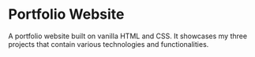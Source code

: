 # Portfolio Website

A portfolio website built on vanilla HTML and CSS. 
It showcases my three projects that contain various technologies and functionalities.  
